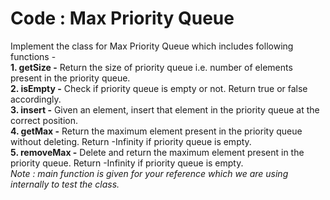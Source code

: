 # Code : Max Priority Queue

Implement the class for Max Priority Queue which includes following functions -    
**1. getSize -**
Return the size of priority queue i.e. number of elements present in the priority queue.  
**2. isEmpty -**
Check if priority queue is empty or not. Return true or false accordingly.  
**3. insert -**
Given an element, insert that element in the priority queue at the correct position.  
**4. getMax -**
Return the maximum element present in the priority queue without deleting. Return -Infinity if priority queue is empty.  
**5. removeMax -**
Delete and return the maximum element present in the priority queue. Return -Infinity if priority queue is empty.  
*Note : main function is given for your reference which we are using internally to test the class.*
